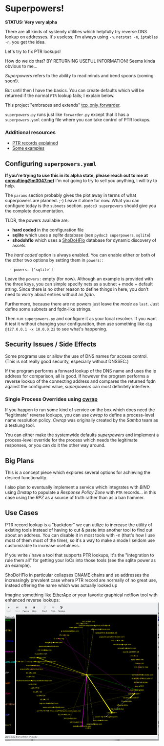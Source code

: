 # Superpowers!

**STATUS: Very very alpha**

There are all kinds of systemly utilities which helpfully try reverse DNS lookup on addresses. It's useless;
I'm always using `-n`. `netstat -n`, `iptables -n`, you get the idea.

Let's try to fix PTR lookups!

How do we do that? BY RETURNING USEFUL INFORMATION! Seems kinda obvious to me...

_Superpowers_ refers to the ability to read minds and bend spoons (coming soon!).

But until then I have the basics. You can create defaults which will be returned if the normal `PTR` lookup
fails; I explain below.

This project "embraces and extends" [tcp_only_forwarder](https://github.com/m3047/tcp_only_forwarder).

`superpowers.py` runs just like `forwarder.py` except that it has a `superpowers.yaml` config file where
you can take control of PTR lookups.

### Additional resources

* [PTR records explained](https://github.com/m3047/rear_view/blob/main/Ptr_Records_Explained.md)
* [Some examples](https://github.com/m3047/rear_view/blob/main/Examples.md)

## Configuring `superpowers.yaml`

**If you're trying to use this in its alpha state, please reach out to me at consulting@m3047.net** I'm not going
to try to sell you anything, I will try to help.

The `params` section probably gives the plot away in terms of what superpowers are planned. ;-) Leave it alone
for now. What you can configure today is the `subnets` section. `pydoc3 superpowers` should give you the
complete documentation.

TLDR, the powers available are:

* **hard coded** in the configuration file
* **sqlite** which uses a _sqlite_ database (see `pydoc3 superpowers.sqlite`)
* **shodohflo** which uses a [ShoDoHFlo](https://github.com/m3047/shodohflo) database for dynamic discovery of assets

The _hard coded_ option is always enabled. You can enable either or both of the other two options by setting them
in `powers:`:

```
  - powers: ['sqlite']
```

Leave the `powers:` empty (for now). Although an example is provided with the three keys, you can simple
specify nets as a subnet + mode + default string. Since there is no other reason to define things in here,
you don't need to worry about entries without an _fqdn_.

Furthermore, because there are no powers just leave the _mode_ as `last`. Just define some subnets and fqdn-like
strings.

Then run `superpowers.py` and configure it as your local resolver. If you want it test it without changing your
configuration, then use something like `dig @127.0.0.1 -x 10.0.0.22` to see what's happening.

## Security Issues / Side Effects

Some programs use or allow the use of DNS names for access control. (This is not really good security, especially without DNSSEC.)

If the program performs a forward lookup of the DNS name and uses the ip address for comparison, all is good.
If however the program performs a reverse lookup of the connecting address and compares the returned fqdn
against the configured value, _superpowers_ can most definitely interfere.

### Single Process Overrides using [cwrap](https://cwrap.org/)

If you happen to run some kind of service on the box which does need the "legitimate" reverse lookups,
you can use _cwrap_ to define a process-level name resolution policy. _Cwrap_ was originally created by the
_Samba_ team as a testiung tool.

You can either make the systemwide defaults _superpowers_ and implement a process-level override for
the process which needs the legitimate responses, or you can do it the other way around.

## Big Plans

This is a concept piece which explores several options for achieving the desired functionality.

I also plan to eventually implement a service which integrates with _BIND_ using _Dnstap_ to populate a
_Response Policy Zone_ with `PTR` records... in this case using the _RPZ_ as a source of truth rather
than as a ban hammer.

## Use Cases

PTR record lookup is a "backdoor" we can utilize to increase the utility of existing tools instead of having to cut & paste into another tool to find out about an address. You can disable it in most tools with -n (that's how I use most of them most of the time), so it's a way to make a mode I seldom use customizable to increase usefulness.

If you write / have a tool that supports PTR lookups, it's the "integration to rule them all" for getting your IoCs into those tools (see the sqlite power as an example).

ShoDoHFlo in particular collapses CNAME chains and so addresses the increasingly prevalent case where PTR record are normally of no great use, instead offering the name which was actually looked up

Imagine something like [EtherApe](https://etherape.sourceforge.io/) or your favorite graphical netflow tool with enhanced reverse lookups:
![etherape](etherape.png)
